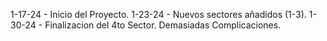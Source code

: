 1-17-24 - Inicio del Proyecto.
1-23-24 - Nuevos sectores añadidos (1-3).
1-30-24 - Finalizacion del 4to Sector. Demasiadas Complicaciones.
